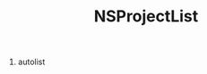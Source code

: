﻿---
uid: crmscript_ref_NSProjectList
title: NSProjectList
intellisense: Void.NSProjectList
keywords: NSProjectList
so.topic: reference
---



1. autolist 

